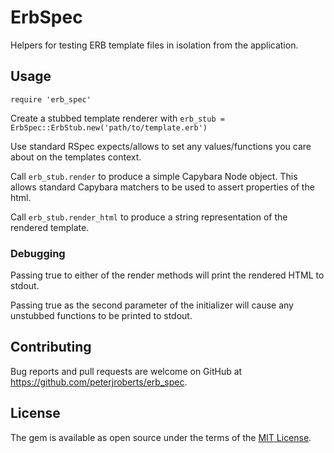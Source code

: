 # ErbSpec

Helpers for testing ERB template files in isolation from the application.

## Usage

`require 'erb_spec'`

Create a stubbed template renderer with `erb_stub = ErbSpec::ErbStub.new('path/to/template.erb')`

Use standard RSpec expects/allows to set any values/functions you care about on the templates context.

Call `erb_stub.render` to produce a simple Capybara Node object. This allows standard Capybara matchers to be used to assert properties of the html.

Call `erb_stub.render_html` to produce a string representation of the rendered template.

### Debugging
Passing true to either of the render methods will print the rendered HTML to stdout.

Passing true as the second parameter of the initializer will cause any unstubbed functions to be printed to stdout. 

## Contributing

Bug reports and pull requests are welcome on GitHub at https://github.com/peterjroberts/erb_spec.


## License

The gem is available as open source under the terms of the [MIT License](http://opensource.org/licenses/MIT).
